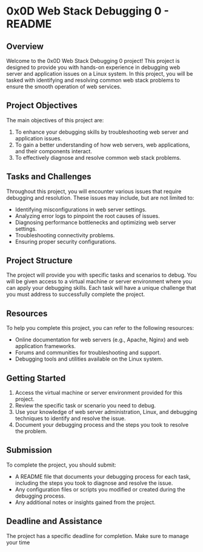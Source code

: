 # 0x0D Web Stack Debugging 0 - README

## Overview
Welcome to the 0x0D Web Stack Debugging 0 project! This project is designed to provide you with hands-on experience in debugging web server and application issues on a Linux system. In this project, you will be tasked with identifying and resolving common web stack problems to ensure the smooth operation of web services.

## Project Objectives
The main objectives of this project are:
1. To enhance your debugging skills by troubleshooting web server and application issues.
2. To gain a better understanding of how web servers, web applications, and their components interact.
3. To effectively diagnose and resolve common web stack problems.

## Tasks and Challenges
Throughout this project, you will encounter various issues that require debugging and resolution. These issues may include, but are not limited to:
- Identifying misconfigurations in web server settings.
- Analyzing error logs to pinpoint the root causes of issues.
- Diagnosing performance bottlenecks and optimizing web server settings.
- Troubleshooting connectivity problems.
- Ensuring proper security configurations.

## Project Structure
The project will provide you with specific tasks and scenarios to debug. You will be given access to a virtual machine or server environment where you can apply your debugging skills. Each task will have a unique challenge that you must address to successfully complete the project.

## Resources
To help you complete this project, you can refer to the following resources:
- Online documentation for web servers (e.g., Apache, Nginx) and web application frameworks.
- Forums and communities for troubleshooting and support.
- Debugging tools and utilities available on the Linux system.

## Getting Started
1. Access the virtual machine or server environment provided for this project.
2. Review the specific task or scenario you need to debug.
3. Use your knowledge of web server administration, Linux, and debugging techniques to identify and resolve the issue.
4. Document your debugging process and the steps you took to resolve the problem.

## Submission
To complete the project, you should submit:
- A README file that documents your debugging process for each task, including the steps you took to diagnose and resolve the issue.
- Any configuration files or scripts you modified or created during the debugging process.
- Any additional notes or insights gained from the project.

## Deadline and Assistance
The project has a specific deadline for completion. Make sure to manage your time
